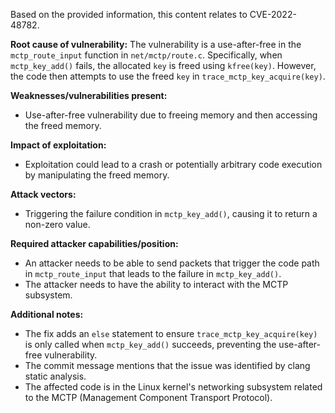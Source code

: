 Based on the provided information, this content relates to CVE-2022-48782.

**Root cause of vulnerability:**
The vulnerability is a use-after-free in the `mctp_route_input` function in `net/mctp/route.c`. Specifically, when `mctp_key_add()` fails, the allocated `key` is freed using `kfree(key)`. However, the code then attempts to use the freed `key` in `trace_mctp_key_acquire(key)`.

**Weaknesses/vulnerabilities present:**
- Use-after-free vulnerability due to freeing memory and then accessing the freed memory.

**Impact of exploitation:**
- Exploitation could lead to a crash or potentially arbitrary code execution by manipulating the freed memory.

**Attack vectors:**
- Triggering the failure condition in `mctp_key_add()`, causing it to return a non-zero value.

**Required attacker capabilities/position:**
- An attacker needs to be able to send packets that trigger the code path in `mctp_route_input` that leads to the failure in `mctp_key_add()`.
- The attacker needs to have the ability to interact with the MCTP subsystem.

**Additional notes:**
- The fix adds an `else` statement to ensure `trace_mctp_key_acquire(key)` is only called when `mctp_key_add()` succeeds, preventing the use-after-free vulnerability.
- The commit message mentions that the issue was identified by clang static analysis.
- The affected code is in the Linux kernel's networking subsystem related to the MCTP (Management Component Transport Protocol).